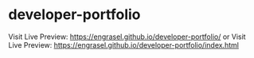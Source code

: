 # developer-portfolio
Visit Live Preview: https://engrasel.github.io/developer-portfolio/
or
Visit Live Preview: https://engrasel.github.io/developer-portfolio/index.html
